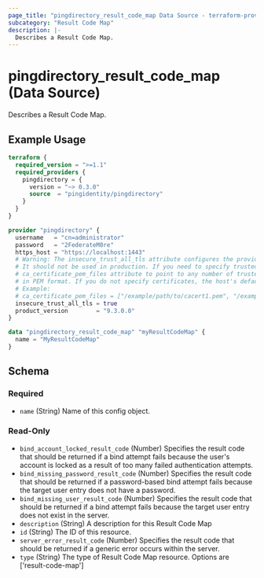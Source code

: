```yaml
---
page_title: "pingdirectory_result_code_map Data Source - terraform-provider-pingdirectory"
subcategory: "Result Code Map"
description: |-
  Describes a Result Code Map.
---
```


# pingdirectory_result_code_map (Data Source)

Describes a Result Code Map.

## Example Usage

```terraform
terraform {
  required_version = ">=1.1"
  required_providers {
    pingdirectory = {
      version = "~> 0.3.0"
      source  = "pingidentity/pingdirectory"
    }
  }
}

provider "pingdirectory" {
  username   = "cn=administrator"
  password   = "2FederateM0re"
  https_host = "https://localhost:1443"
  # Warning: The insecure_trust_all_tls attribute configures the provider to trust any certificate presented by the PingDirectory server.
  # It should not be used in production. If you need to specify trusted CA certificates, use the
  # ca_certificate_pem_files attribute to point to any number of trusted CA certificate files
  # in PEM format. If you do not specify certificates, the host's default root CA set will be used.
  # Example:
  # ca_certificate_pem_files = ["/example/path/to/cacert1.pem", "/example/path/to/cacert2.pem"]
  insecure_trust_all_tls = true
  product_version        = "9.3.0.0"
}

data "pingdirectory_result_code_map" "myResultCodeMap" {
  name = "MyResultCodeMap"
}
```

<!-- schema generated by tfplugindocs -->
## Schema

### Required

- `name` (String) Name of this config object.

### Read-Only

- `bind_account_locked_result_code` (Number) Specifies the result code that should be returned if a bind attempt fails because the user's account is locked as a result of too many failed authentication attempts.
- `bind_missing_password_result_code` (Number) Specifies the result code that should be returned if a password-based bind attempt fails because the target user entry does not have a password.
- `bind_missing_user_result_code` (Number) Specifies the result code that should be returned if a bind attempt fails because the target user entry does not exist in the server.
- `description` (String) A description for this Result Code Map
- `id` (String) The ID of this resource.
- `server_error_result_code` (Number) Specifies the result code that should be returned if a generic error occurs within the server.
- `type` (String) The type of Result Code Map resource. Options are ['result-code-map']

